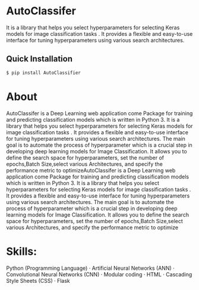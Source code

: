 





# AutoClassifer

It is a library that helps you select hyperparameters for selecting Keras models for image classification tasks . 
It provides a flexible and easy-to-use interface for tuning hyperparameters using various search architectures.
## Quick Installation

```bash
$ pip install AutoClassifier
```
# About 


AutoClassifer is a Deep Learning web application come Package for training and predicting
classification models which is written in Python 3.
It is a library that helps you select hyperparameters for selecting Keras models for image classification tasks . 
It provides a flexible and easy-to-use interface for tuning hyperparameters using various search architectures.
The main goal is to automate the process of hyperparameter which is a crucial step in developing deep learning models for Image Classification. It allows you to define the search space for hyperparameters, 
set the number of epochs,Batch Size,select various Architectures, and specify the performance metric to optimizeAutoClassifer is a Deep Learning web application come Package for training and predicting classification models which is written in Python 3. It is a library that helps you select hyperparameters for selecting Keras models for image classification tasks . It provides a flexible and easy-to-use interface for tuning hyperparameters using various search architectures. The main goal is to automate the process of hyperparameter which is a crucial step in developing deep learning models for Image Classification. It allows you to define the search space for hyperparameters, set the number of epochs,Batch Size,select various Architectures, and specify the performance metric to optimize

# Skills:
Python (Programming Language) · Artificial Neural Networks (ANN) · Convolutional Neural Networks (CNN) · Modular coding · HTML · Cascading Style Sheets (CSS) · Flask
